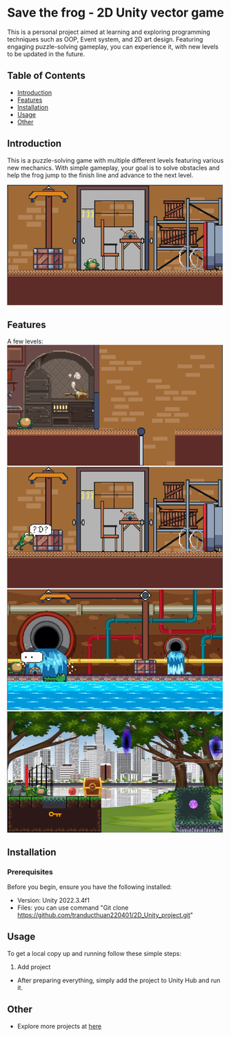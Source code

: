 # Save the frog - 2D Unity vector game

This is a personal project aimed at learning and exploring programming techniques such as OOP, Event system, and 2D art design. Featuring engaging puzzle-solving gameplay, you can experience it, with new levels to be updated in the future.  

## Table of Contents

- [Introduction](#introduction)
- [Features](#features)
- [Installation](#installation)
- [Usage](#usage)
- [Other](#other)

## Introduction

This is a puzzle-solving game with multiple different levels featuring various new mechanics. With simple gameplay, your goal is to solve obstacles and help the frog jump to the finish line and advance to the next level.  

<img src="./Images/m0.png" style="width:500px;"/>

## Features

A few levels:  
<img src="./Images/m1.png" style="width:500px;"/> <img src="./Images/m2.png" style="width:500px;"/>  
<img src="./Images/m3.png" style="width:500px;"/> <img src="./Images/m4.png" style="width:500px;"/>

## Installation

### Prerequisites

Before you begin, ensure you have the following installed:  

- Version: Unity 2022.3.4f1  
- Files: you can use command "Git clone https://github.com/tranducthuan220401/2D_Unity_project.git" 

## Usage

To get a local copy up and running follow these simple steps:

1. Add project 
- After preparing everything, simply add the project to Unity Hub and run it.
## Other
- Explore more projects at [here](https://github.com/tranducthuan220401)
